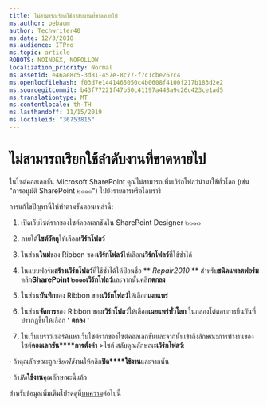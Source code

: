 ```yaml
---
title: ไม่สามารถเรียกใช้ลำดับงานที่ขาดหายไป
ms.author: pebaum
author: Techwriter40
ms.date: 12/3/2018
ms.audience: ITPro
ms.topic: article
ROBOTS: NOINDEX, NOFOLLOW
localization_priority: Normal
ms.assetid: e46ae8c5-3d81-457e-8c77-f7c1cbe267c4
ms.openlocfilehash: f03d7e1441465050c4b0608f4100f217b183d2e2
ms.sourcegitcommit: b43f77221f47b50c41197a448a9c26c423ce1ad5
ms.translationtype: MT
ms.contentlocale: th-TH
ms.lasthandoff: 11/15/2019
ms.locfileid: "36753815"
---
```

# <a name="missing-workflow-failed-to-activate"></a>ไม่สามารถเรียกใช้ลำดับงานที่ขาดหายไป

ในไซต์คอลเลกชัน Microsoft SharePoint คุณไม่สามารถเพิ่มเวิร์กโฟลว์นำมาใช้ทั่วโลก (เช่น "การอนุมัติ SharePoint ๒๐๑๐") ไปยังรายการหรือไลบรารี
  
การแก้ไขปัญหานี้ให้ทำตามขั้นตอนเหล่านี้: 
  
1. เปิดเว็บไซต์รากของไซต์คอลเลกชันใน SharePoint Designer ๒๐๑๓
  
2. ภายใต้**ไซต์วัตถุ**ให้เลือก**เวิร์กโฟลว์** 
  
3. ในส่วน**ใหม่**ของ Ribbon ของ**เวิร์กโฟลว์**ให้เลือก**เวิร์กโฟลว์**ที่ใช้ซ้ำได้ 
  
4. ในแบบฟอร์ม**สร้างเวิร์กโฟลว์**ที่ใช้ซ้ำได้ให้ป้อนชื่อ ** *Repair2010* ** สำหรับ**ชนิดแพลตฟอร์ม**คลิก**SharePoint ๒๐๑๐เวิร์กโฟลว์**และจากนั้นคลิ**กตกลง** 
  
1. ในส่วน**บันทึก**ของ Ribbon ของ**เวิร์กโฟลว์**ให้เลือก**เผยแพร่** 
  
2. ในส่วน**จัดการ**ของ Ribbon ของ**เวิร์กโฟลว์**ให้เลือก**เผยแพร่ทั่วโลก** ในกล่องโต้ตอบการยืนยันที่ปรากฏขึ้นให้เลือก **' ตกลง '** 
  
3. ในเว็บเบราว์เซอร์ค้นหาเว็บไซต์รากของไซต์คอลเลกชันและจากนั้นเข้าถึงลักษณะการทำงานของไซต์**คอลเลกชัน****การตั้งค่า** \>ไซต์ สลับคุณลักษณะ**เวิร์กโฟลว์**: 
  
· ถ้าคุณลักษณะถูก*เรียกใช้*งานให้คลิก**ปิด****ใช้งาน**และจากนั้น 
  
· ถ้า*ปิด***ใช้งาน**คุณลักษณะนี้แล้ว 
  
สำหรับข้อมูลเพิ่มเติมโปรดดูที่[บทความ](https://go.microsoft.com/fwlink/?linkid=2047770&amp;clcid=0x409)ต่อไปนี้
  

